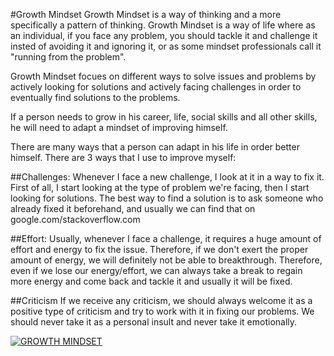 #Growth Mindset
Growth Mindset is a way of thinking and a more specifically a pattern of thinking.
Growth Mindset is a way of life where as an individual, if you face any problem, you should tackle it and challenge it insted of avoiding it and ignoring it, or as some mindset professionals call it "running from the problem".

Growth Mindset focues on different ways to solve issues and problems by actively looking for solutions and actively facing challenges in order to eventually find solutions to the problems.

If a person needs to grow in his career, life, social skills and all other skills, he will need to adapt a mindset of improving himself.

There are many ways that a person can adapt in his life in order better himself.
There are 3 ways that I use to improve myself:


##Challenges:
Whenever I face a new challenge, I look at it in a way to fix it. 
First of all, I start looking at the type of problem we're facing, then I start looking for solutions. 
The best way to find a solution is to ask someone who already fixed it beforehand, and usually we can find that on google.com/stackoverflow.com


##Effort:
Usually, whenever I face a challenge, it requires a huge amount of effort and energy to fix the issue. Therefore, if we don't exert the proper amount of energy, we will definitely not be able to breakthrough.
Therefore, even if we lose our energy/effort, we can always take a break to regain more energy and come back and tackle it and usually it will be fixed.

##Criticism
If we receive any criticism, we should always welcome it as a positive type of criticism and try to work with it in fixing our problems. We should never take it as a personal insult and never take it emotionally.


[![GROWTH MINDSET](https://storage.googleapis.com/proudcity/elgl/uploads/2020/08/growth-mindset-brain.png)](https://www.youtube.com/watch?v=hiiEeMN7vbQ)
